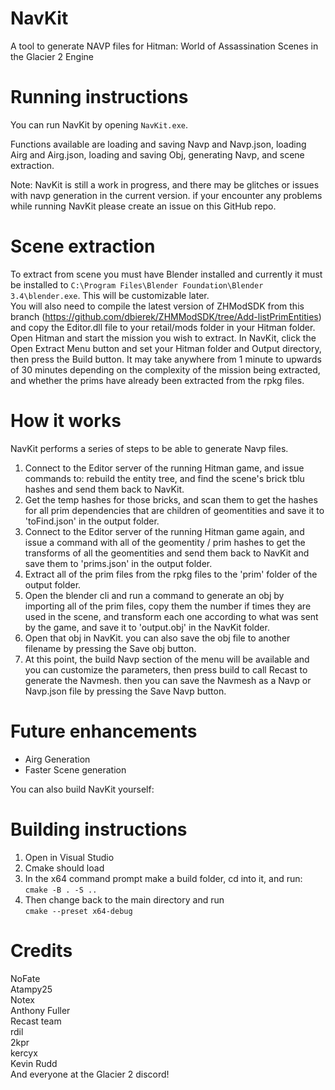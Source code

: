 # NavKit
A tool to generate NAVP files for Hitman: World of Assassination Scenes in the Glacier 2 Engine

# Running instructions

You can run NavKit by opening `NavKit.exe`.  

Functions available are loading and saving Navp and Navp.json, loading Airg and Airg.json, loading and saving Obj, generating Navp, and scene extraction.

Note: NavKit is still a work in progress, and there may be glitches or issues with navp generation in the current version. if your encounter any problems while running NavKit please create an issue on this GitHub repo.

# Scene extraction

To extract from scene you must have Blender installed and currently it must be installed to `C:\Program Files\Blender Foundation\Blender 3.4\blender.exe`. This will be customizable later.  
You will also need to compile the latest version of ZHModSDK from this branch (https://github.com/dbierek/ZHMModSDK/tree/Add-listPrimEntities) and copy the Editor.dll file to your retail/mods folder in your Hitman folder.  
Open Hitman and start the mission you wish to extract. In NavKit, click the Open Extract Menu button and set your Hitman folder and Output directory, then press the Build button. It may take anywhere from 1 minute to upwards of 30 minutes depending on the complexity of the mission being extracted, and whether the prims have already been extracted from the rpkg files.  

# How it works 

NavKit performs a series of steps to be able to generate Navp files. 

1. Connect to the Editor server of the running Hitman game, and issue commands to: rebuild the entity tree, and find the scene's brick tblu hashes and send them back to NavKit.  
1. Get the temp hashes for those bricks, and scan them to get the hashes for all prim dependencies that are children of geomentities and save it to 'toFind.json' in the output folder.  
1. Connect to the Editor server of the running Hitman game again, and issue a command with all of the geomentity / prim hashes to get the transforms of all the geomentities and send them back to NavKit and save them to 'prims.json' in the output folder.  
1. Extract all of the prim files from the rpkg files to the 'prim' folder of the output folder.  
1. Open the blender cli and run a command to generate an obj by importing all of the prim files, copy them the number if times they are used in the scene, and transform each one according to what was sent by the game, and save it to 'output.obj' in the NavKit folder.
1. Open that obj in NavKit. you can also save the obj file to another filename by pressing the Save obj button.  
1. At this point, the build Navp section of the menu will be available and you can customize the parameters, then press build to call Recast to generate the Navmesh. then you can save the Navmesh as a Navp or Navp.json file by pressing the Save Navp button.  

# Future enhancements

* Airg Generation
* Faster Scene generation

You can also build NavKit yourself:

# Building instructions
1. Open in Visual Studio
1. Cmake should load
1. In the x64 command prompt make a build folder, cd into it, and run:  
`cmake -B . -S ..`
1. Then change back to the main directory and run  
`cmake --preset x64-debug`

# Credits
NoFate  
Atampy25  
Notex  
Anthony Fuller  
Recast team  
rdil  
2kpr  
kercyx  
Kevin Rudd  
And everyone at the Glacier 2 discord!
